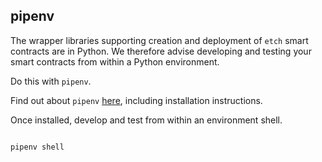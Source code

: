 ## pipenv

The wrapper libraries supporting creation and deployment of `etch` smart contracts are in Python. We therefore advise developing and testing your smart contracts from within a Python environment.

Do this with `pipenv`. 

Find out about `pipenv` <a href="https://pipenv-fork.readthedocs.io/en/latest/" target=_blank>here</a>, including installation instructions.

Once installed, develop and test from within an environment shell.

``` bash

pipenv shell

```
